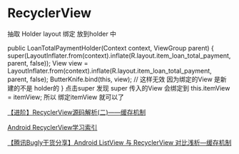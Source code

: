 # RecyclerView

抽取 Holder layout 绑定 放到holder 中

   public LoanTotalPaymentHolder(Context context, ViewGroup parent) {
        super(LayoutInflater.from(context).inflate(R.layout.item_loan_total_payment, parent, false));
        View view = LayoutInflater.from(context).inflate(R.layout.item_loan_total_payment, parent, false);
        ButterKnife.bind(this, view); // 这样无效 因为绑定的View 是新建的不是 holder的
    }
点击super 发现 super 传入的View 会绑定到 this.itemView = itemView; 所以 绑定itemView 就可以了

[【进阶】RecyclerView源码解析(二)——缓存机制](https://www.jianshu.com/p/e44961f8add5)

[Android RecyclerView学习索引](https://www.jianshu.com/p/3726c8242aeb)

[【腾讯Bugly干货分享】Android ListView 与 RecyclerView 对比浅析—缓存机制](https://zhuanlan.zhihu.com/p/23339185)